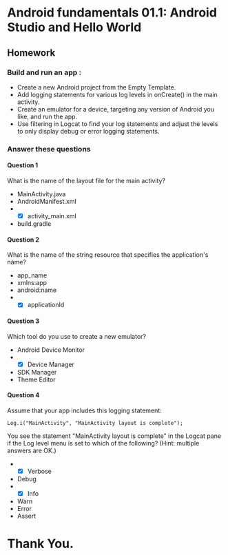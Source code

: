 # Android fundamentals 01.1: Android Studio and Hello World

## Homework 

### Build and run an app :

* Create a new Android project from the Empty Template.
* Add logging statements for various log levels in onCreate() in the main activity.
* Create an emulator for a device, targeting any version of Android you like, and run the app.
* Use filtering in Logcat to find your log statements and adjust the levels to only display debug or error logging statements.

### Answer these questions

#### Question 1

What is the name of the layout file for the main activity?

* MainActivity.java
* AndroidManifest.xml
* - [x] activity_main.xml
*  build.gradle

#### Question 2

What is the name of the string resource that specifies the application's name?

* app_name
* xmlns:app
* android:name
* - [x] applicationId

#### Question 3 

Which tool do you use to create a new emulator?

* Android Device Monitor
* - [x] Device Manager
* SDK Manager
* Theme Editor

#### Question 4

Assume that your app includes this logging statement:

`
Log.i("MainActivity", "MainActivity layout is complete");
`

You see the statement "MainActivity layout is complete" in the Logcat pane if the Log level menu is set to which of the following? (Hint: multiple answers are OK.)

* - [x] Verbose
* Debug
* -[x] Info
* Warn
* Error
* Assert

# Thank You.
